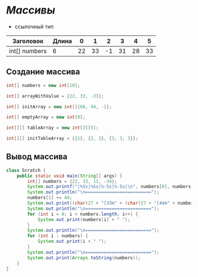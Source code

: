 # *Массивы*
 * ссылочный тип

| Заголовок     | Длина | 0   | 1   | 2   | 3   | 4    | 5     |
|---------------|-------|-----|-----|-----|-----|------|-------|
| int[] numbers | 6     | 22  | 33  | -1  | 31  | 28   | 33    |

## Создание массива

```java
int[] numbers = new int[10];

int[] arrayWithValue = {22, 33, -33};

int[] initArray = new int[]{66, 44, -1};

int[] emptyArray = new int[0];

int[][] tableArray = new int[3][5];

int[][] initTableArray = {{1}, {2, 2}, {3, 3, 3}};
```

## Вывод массива

```java
class Scratch {
    public static void main(String[] args) {
        int[] numbers = {22, 33, 11, -34};
        System.out.printf("|%5s|%5s|%-5s|%-5s|\n", numbers[0], numbers[1], numbers[2], numbers[3]);
        System.out.println("\n=========================");
        numbers[1] += 44;
        System.out.print((char)27 + "[33m" + (char)27 + "[44m" + numbers[1] + (char)27 + "[0m");
        System.out.println("\n=========================");
        for (int i = 0; i < numbers.length; i++) {
            System.out.print(numbers[i] + " ");
        }
        System.out.println("\n=========================");
        for (int i : numbers) {
            System.out.print(i + " ");
        }
        System.out.println("\n=========================");
        System.out.print(Arrays.toString(numbers));
    }
}
```
